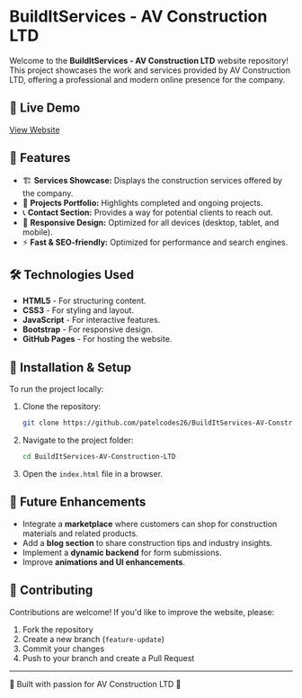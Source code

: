 # BuildItServices - AV Construction LTD

Welcome to the **BuildItServices - AV Construction LTD** website repository! This project showcases the work and services provided by AV Construction LTD, offering a professional and modern online presence for the company.

## 🔗 Live Demo
[View Website](https://patelcodes26.github.io/BuildItServices-AV-Construction-LTD/)

## 📌 Features
- 🏗️ **Services Showcase:** Displays the construction services offered by the company.
- 📸 **Projects Portfolio:** Highlights completed and ongoing projects.
- 📞 **Contact Section:** Provides a way for potential clients to reach out.
- 🎨 **Responsive Design:** Optimized for all devices (desktop, tablet, and mobile).
- ⚡ **Fast & SEO-friendly:** Optimized for performance and search engines.

## 🛠️ Technologies Used
- **HTML5** - For structuring content.
- **CSS3** - For styling and layout.
- **JavaScript** - For interactive features.
- **Bootstrap** - For responsive design.
- **GitHub Pages** - For hosting the website.

## 🚀 Installation & Setup
To run the project locally:
1. Clone the repository:
   ```sh
   git clone https://github.com/patelcodes26/BuildItServices-AV-Construction-LTD.git
   ```
2. Navigate to the project folder:
   ```sh
   cd BuildItServices-AV-Construction-LTD
   ```
3. Open the `index.html` file in a browser.


## 📝 Future Enhancements
- Integrate a **marketplace** where customers can shop for construction materials and related products.
- Add a **blog section** to share construction tips and industry insights.
- Implement a **dynamic backend** for form submissions.
- Improve **animations and UI enhancements**.

## 🤝 Contributing
Contributions are welcome! If you'd like to improve the website, please:
1. Fork the repository
2. Create a new branch (`feature-update`)
3. Commit your changes
4. Push to your branch and create a Pull Request

---
🚧 Built with passion for AV Construction LTD 🚧
